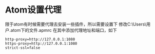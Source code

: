# Atom设置代理

限于atom有时候需要代理去安装一些插件，所以需要设置下 
修改C:\Users\用户.atom下的文件.apmrc 在其中添加代理地址和端口，如下

```
http-proxy=http://127.0.0.1:1080
https-proxy=http://127.0.0.1:1080
strict-ssl=false
```
